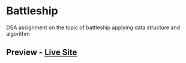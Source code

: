 # Battleship
DSA assignment on the topic of battleship applying data structure and algorithm

## Preview - [Live Site](https://mnhwt0108.github.io/Battleship/) 
